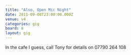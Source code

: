 ```yaml
---
title: "Also, Open Mic Night"
date: 2011-09-08T23:00:00.000Z
venue: v4
categories: gig
board: 8
layout: gig
---
```

In the cafe I guess, call Tony for details on 07790 264 108